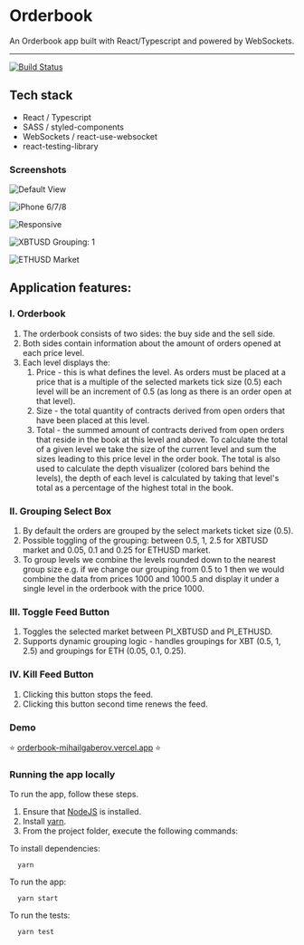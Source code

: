 # Orderbook
An Orderbook app built with React/Typescript and powered by WebSockets.

<hr />

<!-- prettier-ignore-start -->
[![Build Status][build-badge]][build]

[build-badge]: https://img.shields.io/github/deployments/mihailgaberov/mihail-25082021/production?label=vercel&logoColor=vercel
[build]: https://github.com/mihailgaberov/mihail-25082021/deployments
<!-- prettier-ignore-end -->

## Tech stack
 - React / Typescript
 - SASS / styled-components
 - WebSockets / react-use-websocket
 - react-testing-library
 
### Screenshots
![Default View](https://github.com/mihailgaberov/mihail-25082021/blob/main/screenshots/default_view.png)

![iPhone 6/7/8](https://github.com/mihailgaberov/mihail-25082021/blob/main/screenshots/iphone678.png)

![Responsive](https://github.com/mihailgaberov/mihail-25082021/blob/main/screenshots/responsive.png)

![XBTUSD Grouping: 1](https://github.com/mihailgaberov/mihail-25082021/blob/main/screenshots/XBTUSD_grouping_1.png)

![ETHUSD Market](https://github.com/mihailgaberov/mihail-25082021/blob/main/screenshots/ETHUSD_market.png)

## Application features:
### I. Orderbook
 1. The orderbook consists of two sides: the buy side and the sell side.
 2. Both sides contain information about the amount of orders opened at each price level.
 3. Each level displays the:
    1. Price - this is what defines the level. As orders must be placed at a price that is a
       multiple of the selected markets tick size (0.5) each level will be an increment of 0.5 (as
       long as there is an order open at that level).
    2. Size - the total quantity of contracts derived from open orders that have been placed at
       this level.
    3. Total - the summed amount of contracts derived from open orders that reside in the
       book at this level and above. To calculate the total of a given level we take the size of the
       current level and sum the sizes leading to this price level in the order book. The total is
       also used to calculate the depth visualizer (colored bars behind the levels), the depth of
       each level is calculated by taking that level's total as a percentage of the highest total in
       the book.
### II. Grouping Select Box
 1. By default the orders are grouped by the select markets ticket size (0.5).
 2. Possible toggling of the grouping: between 0.5, 1, 2.5 for XBTUSD market and 0.05, 0.1 and 0.25 for ETHUSD market.
 3. To group levels we combine the levels rounded down to the nearest group size e.g. if we change our grouping from 0.5 to 1 then we would combine the data from prices 1000 and 1000.5 and display it under a single level in the orderbook with the price 1000.

### III. Toggle Feed Button
1. Toggles the selected market between PI_XBTUSD and PI_ETHUSD.
2. Supports dynamic grouping logic - handles groupings for XBT (0.5, 1, 2.5) and groupings for ETH (0.05, 0.1, 0.25).

### IV. Kill Feed Button
1. Clicking this button stops the feed.
2. Clicking this button second time renews the feed.


### Demo
:star: [orderbook-mihailgaberov.vercel.app](https://orderbook-mihailgaberov.vercel.app/) :star:

### Running the app locally

To run the app, follow these steps.

1. Ensure that [NodeJS](http://nodejs.org/) is installed.
2. Install [yarn](https://classic.yarnpkg.com/en/docs/install/#windows-stable/).
3. From the project folder, execute the following commands:

To install dependencies:
```shell
  yarn
```
To run the app:

```shell
  yarn start
```

To run the tests:

```shell
  yarn test
```

